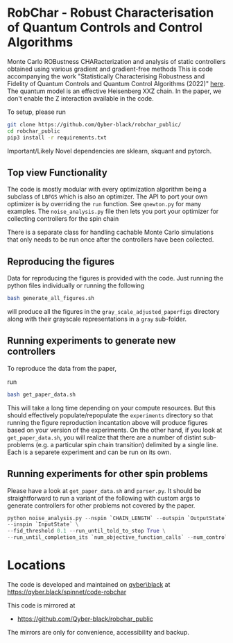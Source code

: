 # RobChar - Robust Characterisation of Quantum Controls and Control Algorithms

Monte Carlo ROBustness CHARacterization and analysis of static controllers obtained using various gradient and gradient-free methods 
This is code accompanying the work "Statistically Characterising Robustness and Fidelity of Quantum Controls and
Quantum Control Algorithms (2022)" [here](https://arxiv.org/abs/2207.07801). The quantum model is an effective Heisenberg XXZ chain. 
In the paper, we don't enable the Z interaction available in the code. 

To setup, please run 

```bash
git clone https://github.com/Qyber-black/robchar_public/
cd robchar_public
pip3 install -r requirements.txt
```

Important/Likely Novel dependencies are sklearn, skquant and pytorch.

## Top view Functionality 

The code is mostly modular with every optimization algorithm being a subclass of `LBFGS` which is also an optimizer. The API to port your own optimizer is by overriding the `run` function. See `qnewton.py` for many examples. The `noise_analysis.py` file then lets you port your optimizer for collecting controllers for the spin chain  

There is a separate class for handling cachable Monte Carlo simulations that only needs to be run once after the controllers have been collected. 

## Reproducing the figures

Data for reproducing the figures is provided with the code. Just running the python files individually or running the following

```bash
bash generate_all_figures.sh
```
will produce all the figures in the `gray_scale_adjusted_paperfigs` directory along with their grayscale representations in a `gray` sub-folder.

## Running experiments to generate new controllers

To reproduce the data from the paper,

run
```bash
bash get_paper_data.sh
```
This will take a long time depending on your compute resources. But this should effectively populate/repopulate the `experiments` directory so that running the figure reproduction incantation above will produce figures based on your version of the experiments. On the other hand, if you look at `get_paper_data.sh`, you will realize that there are a number of distint sub-problems (e.g. a particular spin chain transition) 
delimited by a single line. Each is a separete experiment and can be run on its own.

## Running experiments for other spin problems

Please have a look at `get_paper_data.sh` and `parser.py`. It should be straightforward to run a variant of the following with custom args to generate controllers for other problems not covered by the paper.

```python
python noise_analysis.py --nspin `CHAIN_LENGTH` --outspin `OutputState` \
--inspin `InputState` \
--fid_threshold 0.1 --run_until_told_to_stop True \
--run_until_completion_its `num_objective_function_calls` --num_controllers 100
```

# Locations

The code is developed and maintained on [qyber\black](https://qyber.black)
at https://qyber.black/spinnet/code-robchar

This code is mirrored at
* https://github.com/Qyber-black/robchar_public

The mirrors are only for convenience, accessibility and backup.

